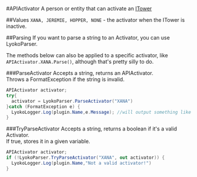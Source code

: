 #APIActivator
A person or entity that can activate an [ITower](./Interfaces/ITower.md)

##Values
``XANA, JEREMIE, HOPPER, NONE`` - the activator when the ITower is inactive.

##Parsing
If you want to parse a string to an Activator,
you can use LyokoParser.

The methods below can also be applied to a specific activator, like ``APIActivator.XANA.Parse()``, although that's pretty silly to do.

###ParseActivator
Accepts a string, returns an APIActivator. <br>
Throws a FormatException if the string is invalid.
```csharp
APIActivator activator;
try{
  activator = LyokoParser.ParseActivator("XANA")
}catch (FormatException e) {
  LyokoLogger.Log(plugin.Name,e.Message); //will output something like 'Invalid activator: (activatorstring)!'
}
```

###TryParseActivator
Accepts a string, returns a boolean if it's a valid Activator.<br>
If true, stores it in a given variable.
```csharp
APIActivator activator;
if (!LyokoParser.TryParseActivator("XANA", out activator)) {
  LyokoLogger.Log(plugin.Name,"Not a valid activator!")
}
```
